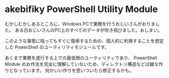 # akebifiky PowerShell Utility Module

むかしむかしあるところに、Windows PCで業務を行うおじいさんがおりました。
ある日おじいさんのPC上のすべてのデータが吹き飛びました。おしまい。

このような事態に陥ってもすぐに復帰するための、個人的に利用することを想定した PowerShell のユーティリティモジュールです。

あくまで業務を遂行する上での最低限のユーティリティであり、 PowerShell Module のお作法を完全に理解していないため、ディレクトリ構造などは雑な作りとなっています。
何かいい作りを思いついたら修正するかも。